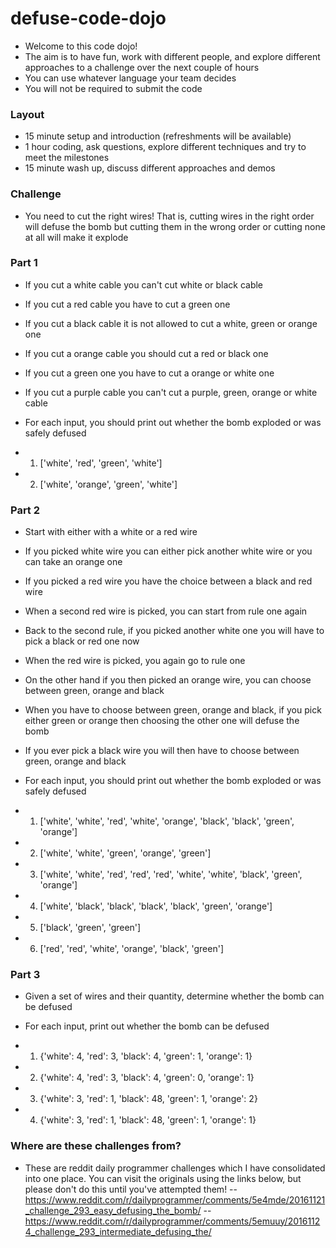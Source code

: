 # defuse-code-dojo
 -  Welcome to this code dojo!
 - The aim is to have fun, work with different people, and explore different approaches to a challenge over the next couple of hours
- You can use whatever language your team decides
- You will not be required to submit the code

### Layout
- 15 minute setup and introduction (refreshments will be available)
- 1 hour coding, ask questions, explore different techniques and try to meet the milestones
- 15 minute wash up, discuss different approaches and demos

### Challenge
- You need to cut the right wires! That is, cutting wires in the right order will defuse the bomb but cutting them in the wrong order or cutting none at all will make it explode

### Part 1
- If you cut a white cable you can't cut white or black cable
- If you cut a red cable you have to cut a green one
- If you cut a black cable it is not allowed to cut a white, green or orange one
- If you cut a orange cable you should cut a red or black one
- If you cut a green one you have to cut a orange or white one
- If you cut a purple cable you can't cut a purple, green, orange or white cable

- For each input, you should print out whether the bomb exploded or was safely defused
- 1)  ['white', 'red', 'green', 'white']
- 2)  ['white', 'orange', 'green', 'white']

### Part 2
- Start with either with a white or a red wire
- If you picked white wire you can either pick another white wire or you can take an orange one
- If you picked a red wire you have the choice between a black and red wire
- When a second red wire is picked, you can start from rule one again
- Back to the second rule, if you picked another white one you will have to pick a black or red one now
- When the red wire is picked, you again go to rule one
- On the other hand if you then picked an orange wire, you can choose between green, orange and black
- When you have to choose between green, orange and black, if you pick either green or orange then choosing the other one will defuse the bomb
- If you ever pick a black wire you will then have to choose between green, orange and black

- For each input, you should print out whether the bomb exploded or was safely defused
- 1)  ['white', 'white', 'red', 'white', 'orange', 'black', 'black', 'green', 'orange']
- 2)  ['white', 'white', 'green', 'orange', 'green']
- 3)  ['white', 'white', 'red', 'red', 'red', 'white', 'white', 'black', 'green', 'orange']
- 4)  ['white', 'black', 'black', 'black', 'black', 'green', 'orange']
- 5)  ['black', 'green', 'green']
- 6)  ['red', 'red', 'white', 'orange', 'black', 'green']

### Part 3
- Given a set of wires and their quantity, determine whether the bomb can be defused

- For each input, print out whether the bomb can be defused
- 1)  {'white': 4, 'red': 3, 'black': 4, 'green': 1, 'orange': 1}
- 2)  {'white': 4, 'red': 3, 'black': 4, 'green': 0, 'orange': 1}
- 3)  {'white': 3, 'red': 1, 'black': 48, 'green': 1, 'orange': 2}
- 4)  {'white': 3, 'red': 1, 'black': 48, 'green': 1, 'orange': 1}

### Where are these challenges from?
- These are reddit daily programmer challenges which I have consolidated into one place. You can visit the originals using the links below, but please don't do this until you've attempted them! 
-- https://www.reddit.com/r/dailyprogrammer/comments/5e4mde/20161121_challenge_293_easy_defusing_the_bomb/
-- https://www.reddit.com/r/dailyprogrammer/comments/5emuuy/20161124_challenge_293_intermediate_defusing_the/

